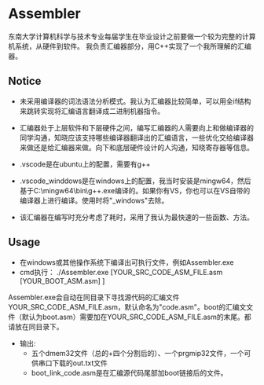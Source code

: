 # Assembler

东南大学计算机科学与技术专业每届学生在毕业设计之前要做一个较为完整的计算机系统，从硬件到软件。
我负责汇编器部分，用C++实现了一个我所理解的汇编器。

## Notice

- 未采用编译器的词法语法分析模式。我认为汇编器比较简单，可以用全if结构来跳转实现将汇编语言翻译成二进制机器指令。
- 汇编器处于上层软件和下层硬件之间，编写汇编器的人需要向上和做编译器的同学沟通，知晓应该支持哪些编译器翻译出的汇编语言，一些优化交给编译器来做还是给汇编器来做。向下和底层硬件设计的人沟通，知晓寄存器等信息。

- .vscode是在ubuntu上的配置，需要有g++
- .vscode_winddows是在windows上的配置，我当时安装是mingw64，然后基于C:\\mingw64\\bin\\g++.exe编译的。如果你有VS，你也可以在VS自带的编译器上进行编译。使用时将"_windows"去除。
- 该汇编器在编写时充分考虑了耗时，采用了我认为最快速的一些函数、方法。

## Usage
- 在windows或其他操作系统下编译出可执行文件，例如Assembler.exe
- cmd执行：          ./Assembler.exe [YOUR_SRC_CODE_ASM_FILE.asm [YOUR_BOOT_ASM.asm] ]

Assembler.exe会自动在同目录下寻找源代码的汇编文件YOUR_SRC_CODE_ASM_FILE.asm，默认命名为"code.asm"。boot的汇编文文件（默认为boot.asm）需要加在YOUR_SRC_CODE_ASM_FILE.asm的末尾。都请放在同目录下。
-  输出:
    - 五个dmem32文件（总的+四个分割后的）、一个prgmip32文件，一个可供串口下载的out.txt文件
    - boot_link_code.asm是在汇编源代码尾部加boot链接后的文件。

